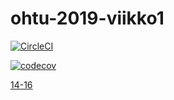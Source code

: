 # ohtu-2019-viikko1

[![CircleCI](https://circleci.com/gh/esunka/ohtu-2019-viikko1.svg?style=svg)](https://circleci.com/gh/esunka/ohtu-2019-viikko1)



[![codecov](https://codecov.io/gh/esunka/ohtu-2019-viikko1/branch/master/graph/badge.svg)](https://codecov.io/gh/esunka/ohtu-2019-viikko1)

[14-16](/NhlStatistics1)
